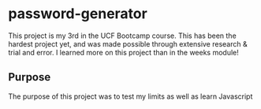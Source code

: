 # password-generator
This project is my 3rd in the UCF Bootcamp course. This has been the hardest project yet, and was made possible through extensive research & trial and error. I learned more on this project than in the weeks module!
## Purpose
The purpose of this project was to test my limits as well as learn Javascript
